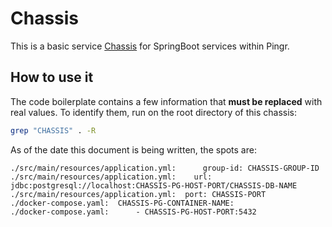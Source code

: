# Chassis

This is a basic service [Chassis][chassis] for SpringBoot services within Pingr.

## How to use it

The code boilerplate contains a few information that **must be replaced** with real values. To identify them, run on the root directory of this chassis:

```sh
grep "CHASSIS" . -R
```

As of the date this document is being written, the spots are:

```plain
./src/main/resources/application.yml:      group-id: CHASSIS-GROUP-ID
./src/main/resources/application.yml:    url: jdbc:postgresql://localhost:CHASSIS-PG-HOST-PORT/CHASSIS-DB-NAME
./src/main/resources/application.yml:  port: CHASSIS-PORT
./docker-compose.yaml:  CHASSIS-PG-CONTAINER-NAME:
./docker-compose.yaml:      - CHASSIS-PG-HOST-PORT:5432
```


[chassis]: https://microservices.io/patterns/microservice-chassis.html
